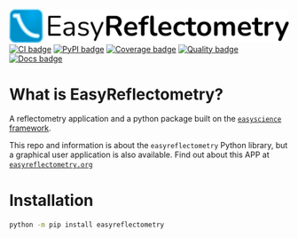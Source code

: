 ![Logo](https://github.com/easyScience/EasyReflectometryLib/raw/master/docs/src/_static/logo.png)
[![CI badge](https://github.com/easyScience/EasyReflectometryLib/actions/workflows/python-ci.yml/badge.svg)](https://github.com/easyScience/easyReflectometryLib/actions/workflows/python-ci.yml)
[![PyPI badge](http://img.shields.io/pypi/v/EasyReflectometryLib.svg)](https://pypi.python.org/pypi/EasyReflectometryLib)
[![Coverage badge](https://codecov.io/gh/easyScience/EasyReflectometryLib/branch/master/graph/badge.svg?token=LcnB8AMGkw)](https://codecov.io/gh/easyScience/EasyReflectometryLib)
[![Quality badge](https://www.codefactor.io/repository/github/easyscience/easyreflectometrylib/badge)](https://www.codefactor.io/repository/github/easyscience/easyreflectometrylib)
[![Docs badge](https://img.shields.io/badge/docs-built-blue)](http://docs.easyreflectometry.org)

# What is EasyReflectometry?

A reflectometry application and a python package built on the [`easyscience` framework](https://easyscience.software).

This repo and information is about the `easyreflectometry` Python library, but a graphical user application is also available. 
Find out about this APP at [`easyreflectometry.org`](https://easyreflectometry.org)

# Installation

```sh
python -m pip install easyreflectometry
```
